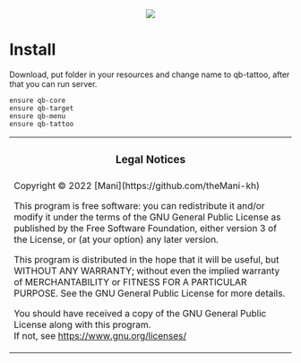<div align='center'><img src='https://media.discordapp.net/attachments/991338776955727952/999635368502624306/Screenshot_225.png'/></div>

# Install

Download, put folder in your resources and change name to qb-tattoo, after that you can run server.
```
ensure qb-core
ensure qb-target
ensure qb-menu
ensure qb-tattoo
```


<table><tr><td><h3 align='center'>Legal Notices</h2></tr></td>
<tr><td>
Copyright © 2022  [Mani](https://github.com/theMani-kh)


This program is free software: you can redistribute it and/or modify
it under the terms of the GNU General Public License as published by
the Free Software Foundation, either version 3 of the License, or
(at your option) any later version.  


This program is distributed in the hope that it will be useful,
but WITHOUT ANY WARRANTY; without even the implied warranty of
MERCHANTABILITY or FITNESS FOR A PARTICULAR PURPOSE.  See the
GNU General Public License for more details.  


You should have received a copy of the GNU General Public License
along with this program.  
If not, see <https://www.gnu.org/licenses/>
</td></tr></table>

